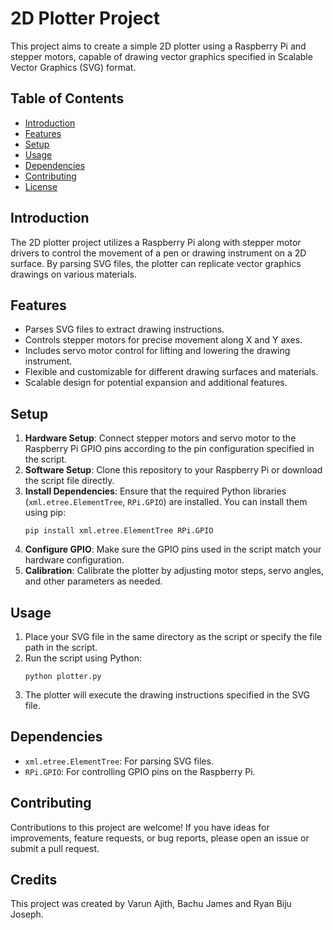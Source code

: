 # 2D Plotter Project

This project aims to create a simple 2D plotter using a Raspberry Pi and stepper motors, capable of drawing vector graphics specified in Scalable Vector Graphics (SVG) format.

## Table of Contents
- [Introduction](#introduction)
- [Features](#features)
- [Setup](#setup)
- [Usage](#usage)
- [Dependencies](#dependencies)
- [Contributing](#contributing)
- [License](#license)

## Introduction

The 2D plotter project utilizes a Raspberry Pi along with stepper motor drivers to control the movement of a pen or drawing instrument on a 2D surface. By parsing SVG files, the plotter can replicate vector graphics drawings on various materials.

## Features

- Parses SVG files to extract drawing instructions.
- Controls stepper motors for precise movement along X and Y axes.
- Includes servo motor control for lifting and lowering the drawing instrument.
- Flexible and customizable for different drawing surfaces and materials.
- Scalable design for potential expansion and additional features.

## Setup

1. **Hardware Setup**: Connect stepper motors and servo motor to the Raspberry Pi GPIO pins according to the pin configuration specified in the script.
2. **Software Setup**: Clone this repository to your Raspberry Pi or download the script file directly.
3. **Install Dependencies**: Ensure that the required Python libraries (`xml.etree.ElementTree`, `RPi.GPIO`) are installed. You can install them using pip:
    ```
    pip install xml.etree.ElementTree RPi.GPIO
    ```
4. **Configure GPIO**: Make sure the GPIO pins used in the script match your hardware configuration.
5. **Calibration**: Calibrate the plotter by adjusting motor steps, servo angles, and other parameters as needed.

## Usage

1. Place your SVG file in the same directory as the script or specify the file path in the script.
2. Run the script using Python:
    ```
    python plotter.py
    ```
3. The plotter will execute the drawing instructions specified in the SVG file.

## Dependencies

- `xml.etree.ElementTree`: For parsing SVG files.
- `RPi.GPIO`: For controlling GPIO pins on the Raspberry Pi.

## Contributing

Contributions to this project are welcome! If you have ideas for improvements, feature requests, or bug reports, please open an issue or submit a pull request.

## Credits
This project was created by Varun Ajith, Bachu James and Ryan Biju Joseph.


